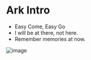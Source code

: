 # Ark Intro

- Easy Come, Easy Go
- I will be at there, not here.
- Remember memories at now.

![image](https://user-images.githubusercontent.com/8626130/132076097-03ce1071-fbbc-489f-90d9-770d4cd2d4ed.png)

